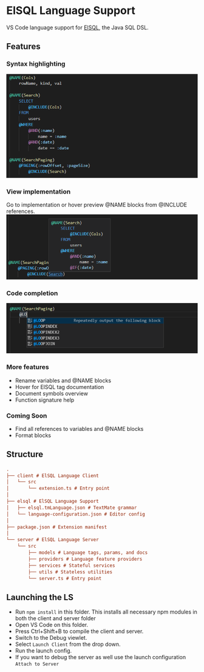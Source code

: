 # ElSQL Language Support

VS Code language support for [ElSQL](https://github.com/OpenGamma/ElSql), the Java SQL DSL.

## Features

### Syntax highlighting

![Syntax highlighting](https://github.com/finn-wa/elsql-language-support/raw/main/docs/media/syntax_highlighting.png)

### View implementation

Go to implementation or hover preview @NAME blocks from @INCLUDE references.
![View implementation](https://github.com/finn-wa/elsql-language-support/raw/main/docs/media/view_implementation.png)

### Code completion

![Code completion](https://github.com/finn-wa/elsql-language-support/raw/main/docs/media/code_completion.png)

### More features

- Rename variables and @NAME blocks
- Hover for ElSQL tag documentation
- Document symbols overview
- Function signature help

### Coming Soon

- Find all references to variables and @NAME blocks
- Format blocks

## Structure

```ini
.
├── client # ElSQL Language Client
│   └── src
│       └── extension.ts # Entry point
│
├── elsql # ElSQL Language Support
│   ├── elsql.tmLanguage.json # TextMate grammar
│	└── language-configuration.json # Editor config
│
├── package.json # Extension manifest
│
└── server # ElSQL Language Server
    └── src
        ├── models # Language tags, params, and docs
		├── providers # Language feature providers
		├── services # Stateful services
		├── utils # Stateless utilities
		└── server.ts # Entry point
```

## Launching the LS

- Run `npm install` in this folder. This installs all necessary npm modules in both the client and server folder
- Open VS Code on this folder.
- Press Ctrl+Shift+B to compile the client and server.
- Switch to the Debug viewlet.
- Select `Launch Client` from the drop down.
- Run the launch config.
- If you want to debug the server as well use the launch configuration `Attach to Server`
